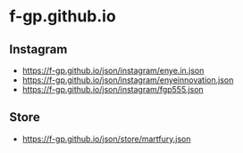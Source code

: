 # f-gp.github.io

## Instagram
- <https://f-gp.github.io/json/instagram/enye.in.json>
- <https://f-gp.github.io/json/instagram/enyeinnovation.json>
- <https://f-gp.github.io/json/instagram/fgp555.json>

## Store
- <https://f-gp.github.io/json/store/martfury.json>
